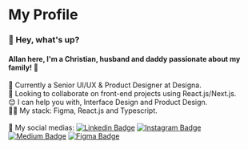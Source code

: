 # My Profile

### 👋 Hey, what's up?
#### Allan here, I'm a Christian, husband and daddy passionate about my family! 🥰

🚀 Currently a Senior UI/UX & Product Designer at Designa.
<br/>💙 Looking to collaborate on front-end projects using React.js/Next.js.
<br/>😊 I can help you with, Interface Design and Product Design.
<br/>👨‍💻 My stack: Figma, React.js and Typescript.
<br/><br/>🔗 My social medias: [![Linkedin Badge](https://img.shields.io/badge/LinkedIn-4751F8?style=for-the-badge&logo=linkedin&logoColor=white)](https://www.linkedin.com/in/allanmgoncalves/)  [![Instagram Badge](https://img.shields.io/badge/Instagram-4751F8?style=for-the-badge&logo=instagram&logoColor=white)](https://www.instagram.com/allanmgoncalves/)  [![Medium Badge](https://img.shields.io/badge/Medium-4751F8?style=for-the-badge&logo=medium&logoColor=white)](https://allanmgoncalves.medium.com/) [![Figma Badge](https://img.shields.io/badge/Figma-4751F8?style=for-the-badge&logo=Figma&logoColor=white)](https://www.figma.com/@allanmgoncalves)

